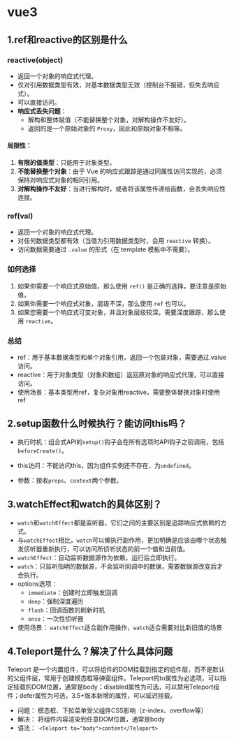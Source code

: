# vue3

## 1.ref和reactive的区别是什么

### reactive(object)

- 返回一个对象的响应式代理。
- 仅对引用数据类型有效，对基本数据类型无效（控制台不报错，但失去响应式）。
- 可以直接访问。
- **响应式丢失问题**：
  - 解构和整体赋值（不能替换整个对象，对解构操作不友好）。
  - 返回的是一个原始对象的 `Proxy`，因此和原始对象不相等。

#### 局限性：
1. **有限的值类型**：只能用于对象类型。
2. **不能替换整个对象**：由于 Vue 的响应式跟踪是通过同属性访问实现的，必须保持对响应式对象的相同引用。
3. **对解构操作不友好**：当进行解构时，或者将该属性传递给函数，会丢失响应性连接。

### ref(val)

- 返回一个对象的响应式代理。
- 对任何数据类型都有效（当值为引用数据类型时，会用 `reactive` 转换）。
- 访问数据需要通过 `.value` 的形式（在 template 模板中不需要）。

### 如何选择

1. 如果你需要一个响应式原始值，那么使用 `ref()` 是正确的选择，要注意是原始值。
2. 如果你需要一个响应式对象，层级不深，那么使用 `ref` 也可以。
3. 如果您需要一个响应式可变对象，并且对象层级较深，需要深度跟踪，那么使用 `reactive`。

### 总结

- ref：用于基本数据类型和单个对象引用，返回一个包装对象，需要通过.value访问。
- reactive：用于对象类型（对象和数组）返回原对象的响应式代理，可以直接访问。
- 使用场景：基本类型用ref，复杂对象用reactive，需要整体替换对象时使用ref

## 2.setup函数什么时候执行？能访问this吗？

- 执行时机：组合式API的`setup()`钩子会在所有选项时API钩子之前调用，包括`beforeCreate()`。

- this访问：不能访问this，因为组件实例还不存在，为`undefined`。

- 参数：接收`props`、`context`两个参数。

## 3.watchEffect和watch的具体区别？

- `watch`和`watchEffect`都是监听器，它们之间的主要区别是追踪响应式依赖的方式。
- 与`watchEffect`相比，`watch`可以懒执行副作用，更加明确是应该由哪个状态触发侦听器重新执行，可以访问所侦听状态的前一个值和当前值。
- `watchEffect`：自动监听数据源作为依赖，运行后立即执行。
- `watch`：只监听指明的数据源，不会监听回调中的数据，需要数据源改变后才会执行。
- options选项：
  - `immediate`：创建时立即触发回调
  - `deep`：强制深度遍历
  - `flush`：回调函数的刷新时机
  - `once`：一次性侦听器
- 使用场景： `watchEffect`适合副作用操作，`watch`适合需要对比新旧值的场景

## 4.Teleport是什么？解决了什么具体问题

Teleport 是一个内置组件，可以将组件的DOM挂载到指定的组件层，而不是默认的父组件层，常用于创建模态框等弹窗组件。Teleport的to属性为必选项，可以指定挂载的DOM位置，通常是body；disabled属性为可选，可以禁用Teleport组件；defer属性为可选，3.5+版本新增的属性，可以延迟挂载。

- 问题： 模态框、下拉菜单受父组件CSS影响（z-index、overflow等）
- 解决： 将组件内容渲染到任意DOM位置，通常是body
- 语法：` <Teleport to="body">content</Teleport>`